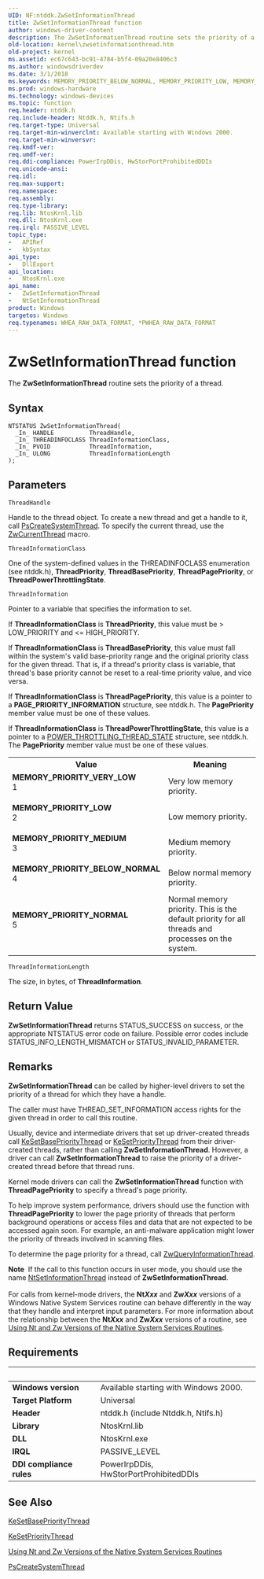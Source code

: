 ```yaml
---
UID: NF:ntddk.ZwSetInformationThread
title: ZwSetInformationThread function
author: windows-driver-content
description: The ZwSetInformationThread routine sets the priority of a thread.
old-location: kernel\zwsetinformationthread.htm
old-project: kernel
ms.assetid: ec67c643-bc91-4784-b5f4-09a20e8406c3
ms.author: windowsdriverdev
ms.date: 3/1/2018
ms.keywords: MEMORY_PRIORITY_BELOW_NORMAL, MEMORY_PRIORITY_LOW, MEMORY_PRIORITY_MEDIUM, MEMORY_PRIORITY_NORMAL, MEMORY_PRIORITY_VERY_LOW, NtSetInformationThread, ZwSetInformationThread, ZwSetInformationThread routine [Kernel-Mode Driver Architecture], k111_6d6657b3-b0f9-4c47-9bb5-d5c692161c53.xml, kernel.zwsetinformationthread, ntddk/NtSetInformationThread, ntddk/ZwSetInformationThread
ms.prod: windows-hardware
ms.technology: windows-devices
ms.topic: function
req.header: ntddk.h
req.include-header: Ntddk.h, Ntifs.h
req.target-type: Universal
req.target-min-winverclnt: Available starting with Windows 2000.
req.target-min-winversvr: 
req.kmdf-ver: 
req.umdf-ver: 
req.ddi-compliance: PowerIrpDDis, HwStorPortProhibitedDDIs
req.unicode-ansi: 
req.idl: 
req.max-support: 
req.namespace: 
req.assembly: 
req.type-library: 
req.lib: NtosKrnl.lib
req.dll: NtosKrnl.exe
req.irql: PASSIVE_LEVEL
topic_type:
-	APIRef
-	kbSyntax
api_type:
-	DllExport
api_location:
-	NtosKrnl.exe
api_name:
-	ZwSetInformationThread
-	NtSetInformationThread
product: Windows
targetos: Windows
req.typenames: WHEA_RAW_DATA_FORMAT, *PWHEA_RAW_DATA_FORMAT
---
```



# ZwSetInformationThread function
The <b>ZwSetInformationThread</b> routine sets the priority of a thread.

## Syntax

````
NTSTATUS ZwSetInformationThread(
  _In_ HANDLE          ThreadHandle,
  _In_ THREADINFOCLASS ThreadInformationClass,
  _In_ PVOID           ThreadInformation,
  _In_ ULONG           ThreadInformationLength
);
````

## Parameters

`ThreadHandle`

Handle to the thread object. To create a new thread and get a handle to it, call <a href="..\wdm\nf-wdm-pscreatesystemthread.md">PsCreateSystemThread</a>. To specify the current thread, use the <a href="https://msdn.microsoft.com/library/windows/hardware/ff566434">ZwCurrentThread</a> macro.

`ThreadInformationClass`

One of the system-defined values in the THREADINFOCLASS enumeration (see ntddk.h), <b>ThreadPriority</b>,   <b>ThreadBasePriority</b>,  <b>ThreadPagePriority</b>, or <b>ThreadPowerThrottlingState</b>.

`ThreadInformation`

Pointer to a variable that specifies the information to set. 

If <b>ThreadInformationClass</b> is <b>ThreadPriority</b>, this value must be &gt; LOW_PRIORITY and &lt;= HIGH_PRIORITY. 

If <b>ThreadInformationClass</b> is <b>ThreadBasePriority</b>, this value must fall within the system's valid base-priority range and the original priority class for the given thread. That is, if a thread's priority class is variable, that thread's base priority cannot be reset to a real-time priority value, and vice versa.

If <b>ThreadInformationClass</b> is <b>ThreadPagePriority</b>, this value is a pointer to a <b>PAGE_PRIORITY_INFORMATION</b> structure, see ntddk.h. The <b>PagePriority</b> member value must be one of these values. 

If <b>ThreadInformationClass</b> is <b>ThreadPowerThrottlingState</b>, this value is a pointer to a <a href="https://msdn.microsoft.com/85659694-f93a-42dc-9fa4-f6fea6ad71d0">POWER_THROTTLING_THREAD_STATE</a> structure, see ntddk.h. The <b>PagePriority</b> member value must be one of these values. 

<table>
<tr>
<th>Value</th>
<th>Meaning</th>
</tr>
<tr>
<td width="40%"><a id="MEMORY_PRIORITY_VERY_LOW"></a><a id="memory_priority_very_low"></a><dl>
<dt><b>MEMORY_PRIORITY_VERY_LOW</b></dt>
<dt>1</dt>
</dl>
</td>
<td width="60%">
Very low memory priority.

</td>
</tr>
<tr>
<td width="40%"><a id="MEMORY_PRIORITY_LOW"></a><a id="memory_priority_low"></a><dl>
<dt><b>MEMORY_PRIORITY_LOW</b></dt>
<dt>2</dt>
</dl>
</td>
<td width="60%">
Low memory priority.

</td>
</tr>
<tr>
<td width="40%"><a id="MEMORY_PRIORITY_MEDIUM"></a><a id="memory_priority_medium"></a><dl>
<dt><b>MEMORY_PRIORITY_MEDIUM</b></dt>
<dt>3</dt>
</dl>
</td>
<td width="60%">
Medium memory priority.

</td>
</tr>
<tr>
<td width="40%"><a id="MEMORY_PRIORITY_BELOW_NORMAL"></a><a id="memory_priority_below_normal"></a><dl>
<dt><b>MEMORY_PRIORITY_BELOW_NORMAL</b></dt>
<dt>4</dt>
</dl>
</td>
<td width="60%">
Below normal memory priority.

</td>
</tr>
<tr>
<td width="40%"><a id="MEMORY_PRIORITY_NORMAL"></a><a id="memory_priority_normal"></a><dl>
<dt><b>MEMORY_PRIORITY_NORMAL</b></dt>
<dt>5</dt>
</dl>
</td>
<td width="60%">
Normal memory priority. This is the default priority for all threads and processes on the system.

</td>
</tr>
</table>

`ThreadInformationLength`

The size, in bytes, of <b>ThreadInformation</b>.


## Return Value

<b>ZwSetInformationThread</b> returns STATUS_SUCCESS on success, or the appropriate NTSTATUS error code on failure. Possible error codes include STATUS_INFO_LENGTH_MISMATCH or STATUS_INVALID_PARAMETER.

## Remarks

<b>ZwSetInformationThread</b> can be called by higher-level drivers to set the priority of a thread for which they have a handle.

The caller must have THREAD_SET_INFORMATION access rights for the given thread in order to call this routine.

Usually, device and intermediate drivers that set up driver-created threads call <a href="..\ntddk\nf-ntddk-kesetbaseprioritythread.md">KeSetBasePriorityThread</a> or <a href="..\wdm\nf-wdm-kesetprioritythread.md">KeSetPriorityThread</a> from their driver-created threads, rather than calling <b>ZwSetInformationThread</b>. However, a driver can call <b>ZwSetInformationThread</b> to raise the priority of a driver-created thread before that thread runs.

Kernel mode drivers can call the <b>ZwSetInformationThread</b> function with <b>ThreadPagePriority</b> to specify a thread's page priority.

To help improve system performance, drivers should use the  function with <b>ThreadPagePriority</b> to lower the page priority of threads that perform background operations or access files and data that are not expected to be accessed again soon. For example, an anti-malware application might lower the priority of threads involved in scanning files.

To determine the page priority for a thread, call <a href="https://msdn.microsoft.com/0B3F4CCF-D727-46AD-B3E0-3217DA1F3486">ZwQueryInformationThread</a>.

<div class="alert"><b>Note</b>  If the call to this function occurs in user mode, you should use the name <a href="https://msdn.microsoft.com/library/windows/hardware/ff557675">NtSetInformationThread</a> instead of <b>ZwSetInformationThread</b>. </div>
<div> </div>
For calls from kernel-mode drivers, the <b>Nt<i>Xxx</i></b> and <b>Zw<i>Xxx</i></b> versions of a Windows Native System Services routine can behave differently in the way that they handle and interpret input parameters. For more information about the relationship between the <b>Nt<i>Xxx</i></b> and <b>Zw<i>Xxx</i></b> versions of a routine, see <a href="https://msdn.microsoft.com/library/windows/hardware/ff565438">Using Nt and Zw Versions of the Native System Services Routines</a>.

## Requirements
| &nbsp; | &nbsp; |
| ---- |:---- |
| **Windows version** | Available starting with Windows 2000.  |
| **Target Platform** | Universal |
| **Header** | ntddk.h (include Ntddk.h, Ntifs.h) |
| **Library** | NtosKrnl.lib |
| **DLL** | NtosKrnl.exe |
| **IRQL** | PASSIVE_LEVEL |
| **DDI compliance rules** | PowerIrpDDis, HwStorPortProhibitedDDIs |

## See Also

<a href="..\ntddk\nf-ntddk-kesetbaseprioritythread.md">KeSetBasePriorityThread</a>



<a href="..\wdm\nf-wdm-kesetprioritythread.md">KeSetPriorityThread</a>



<a href="https://msdn.microsoft.com/library/windows/hardware/ff565438">Using Nt and Zw Versions of the Native System Services Routines</a>



<a href="..\wdm\nf-wdm-pscreatesystemthread.md">PsCreateSystemThread</a>